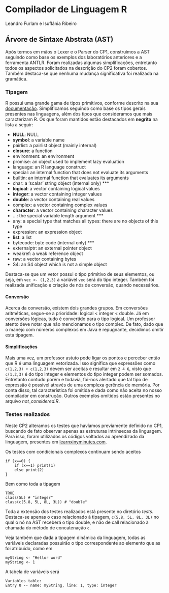 # Compilador de Linguagem R 

Leandro Furlam e Isuflânia Ribeiro

## Árvore de Sintaxe Abstrata (AST)

Após termos em mãos o Lexer e o Parser do CP1, construímos a AST seguindo como base os exemplos dos laboratórios anteriores e a ferramenta ANTLR. Foram realizadas algumas simplificações, entretanto todos os aspectos solicitados na descrição do CP2 foram cobertos. Também destaca-se que nenhuma mudança significativa foi realizada na gramática.

### Tipagem

R possui uma grande gama de tipos primitivos, conforme descrito na sua [documentação](https://cran.r-project.org/doc/manuals/r-release/R-lang.html). Simplificamos seguindo como base os tipos gerais presentes nas linguagens, além dos tipos que consideramos que mais caracterizam R. Os que foram mantidos estão destacados em **negrito** na lista a seguir:

* **NULL**: NULL
* **symbol**: a variable name
* pairlist: a pairlist object (mainly internal)
* **closure**: a function
* environment:	an environment
* promise: an object used to implement lazy evaluation
* language: an R language construct
* special: an internal function that does not evaluate its arguments
* builtin: an internal function that evaluates its arguments
* char: a ‘scalar’ string object (internal only) ***
* **logical**: a vector containing logical values
* **integer**: a vector containing integer values
* **double**: a vector containing real values
* complex: a vector containing complex values
* **character**: a vector containing character values
*  ...: the special variable length argument ***
* any: a special type that matches all types: there are no objects of this type
* expression: an expression object
* **list**:	a list
* bytecode: byte code (internal only) ***
* externalptr: an external pointer object
* weakref: a weak reference object
* raw: a vector containing bytes
* S4: an S4 object which is not a simple object

Destaca-se que um vetor possui o tipo primitivo de seus elementos, ou seja, em `vec <- (1,2,3)` a variável `vec` será do tipo integer. Também foi realizada unificação e criação de nós de conversão, quando necessários.

#### Conversão

Acerca da conversão, existem dois grandes grupos. Em conversões aritméticas, segue-se a prioridade: logical < integer < double. Já em conversões lógicas, tudo é convertido para o tipo logical. Um professor atento deve notar que não mencionamos o tipo complex. De fato, dado que o manejo com números complexos em Java é repugnante, decidimos omitir esta tipagem.

#### Simplificações

Mais uma vez, um professor astuto pode ligar os pontos e perceber então que R é uma linguagem vetorizada. Isso significa que expressões como `c(1,2,3) + c(1,2,3)` devem ser aceitas e resultar em `2 4 6`, visto que `c(1,2,3)` é do tipo integer e elementos do tipo integer podem ser somados. Entretanto contudo porém e todavia, foi-nos alertado que tal tipo de expressão é possível através de uma complexa gerência de memória. Por conta disso, tal característica foi omitida e dada como não aceita no nosso compilador em construção. Outros exemplos omitidos estão presentes no arquivo *not_considered.R*.

### Testes realizados

Neste CP2 alteramos os testes que havíamos previamente definido no CP1, buscando de fato observar apenas as estruturas intrínsecas da linguagem. Para isso, foram utilizados os códigos voltados ao aprendizado da linguagem, presentes em  [learnxinyminutes.com](learnxinyminutes.com).

Os testes com condicionais complexos continuam sendo aceitos

```{R}
if (x==0) {
    if (x==1) print(1)
    else print(2)
}
```

Bem como toda a tipagem

```{R}
TRUE
class(5L) # "integer"
class(c(5.8, 5L, 8L, 3L)) # "double"
```

Toda a extensão dos testes realizados está presente no diretório *tests*. Destaca-se apenas o caso relacionado à tipagem, `c(5.8, 5L, 8L, 3L)` no qual o nó na AST receberá o tipo double, e não de call relacionado à chamada do método de concatenação `c`.

Veja também que dada a tipagem dinâmica da linguagem, todas as variáveis declaradas possuirão o tipo correspondente ao elemento que as foi atribuído, como em

```{R}
myString <- "Hellor word"
myString <- 1
```

A tabela de variáveis será

```{bash}
Variables table:
Entry 0 -- name: myString, line: 1, type: integer
```